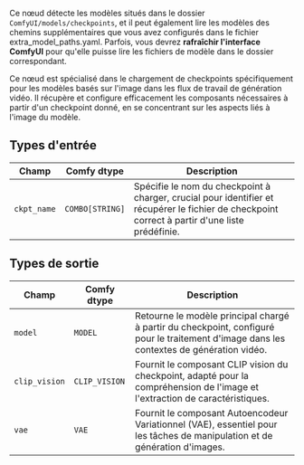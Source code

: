 Ce nœud détecte les modèles situés dans le dossier `ComfyUI/models/checkpoints`, 
et il peut également lire les modèles des chemins supplémentaires que vous avez configurés dans le fichier extra_model_paths.yaml. 
Parfois, vous devrez **rafraîchir l'interface ComfyUI** pour qu'elle puisse lire les fichiers de modèle dans le dossier correspondant.


Ce nœud est spécialisé dans le chargement de checkpoints spécifiquement pour les modèles basés sur l'image dans les flux de travail de génération vidéo. Il récupère et configure efficacement les composants nécessaires à partir d'un checkpoint donné, en se concentrant sur les aspects liés à l'image du modèle.
## Types d'entrée

| Champ      | Comfy dtype | Description                                                                       |
|------------|-------------|-----------------------------------------------------------------------------------|
| `ckpt_name`| `COMBO[STRING]` | Spécifie le nom du checkpoint à charger, crucial pour identifier et récupérer le fichier de checkpoint correct à partir d'une liste prédéfinie. |

## Types de sortie

| Champ     | Comfy dtype | Description                                                                                   |
|-----------|-------------|-----------------------------------------------------------------------------------------------|
| `model`   | `MODEL`     | Retourne le modèle principal chargé à partir du checkpoint, configuré pour le traitement d'image dans les contextes de génération vidéo. |
| `clip_vision` | `CLIP_VISION` | Fournit le composant CLIP vision du checkpoint, adapté pour la compréhension de l'image et l'extraction de caractéristiques. |
| `vae`     | `VAE`       | Fournit le composant Autoencodeur Variationnel (VAE), essentiel pour les tâches de manipulation et de génération d'images. |
